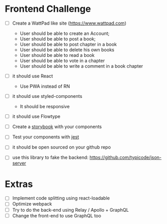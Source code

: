 # Frontend Challenge

- [ ] Create a WattPad like site (https://www.wattpad.com)
    * User should be able to create an Account;
    * User should be able to post a book;
    * User should be able to post chapter in a book
    * User should be able to delete his own books
    * User should be able to read a book
    * User should be able to vote in a chapter
    * User should be able to write a comment in a book chapter
    
- [ ] it should use React
    * Use PWA instead of RN
- [ ] it should use styled-components
    * It should be responsive
- [ ] it should use Flowtype
- [ ] Create a [storybook] with your components
- [ ] Test your components with [jest]
- [ ] it should be open sourced on your github repo
- [ ] use this library to fake the backend: https://github.com/typicode/json-server

# Extras
- [ ] Implement code splitting using react-loadable
- [ ] Optimize webpack
- [ ] Try to do the back-end using Relay / Apollo + GraphQL
- [ ] Change the front-end to use GraphQL too

[storybook]: https://github.com/storybooks/storybook
[jest]: https://jest-everywhere.now.sh
